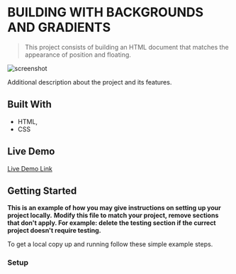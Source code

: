 # BUILDING WITH BACKGROUNDS AND GRADIENTS

> This project consists of building an HTML document that matches the appearance of position and floating.

![screenshot](../img/screenshot.png)

Additional description about the project and its features.

## Built With

- HTML,
- CSS

## Live Demo

[Live Demo Link](https://rawcdn.githack.com/ignatius22/apple-clone/2fbbb96d7a6a8a08314cb101fa12bf6e931a4d05/index.html)


## Getting Started

**This is an example of how you may give instructions on setting up your project locally.**
**Modify this file to match your project, remove sections that don't apply. For example: delete the testing section if the currect project doesn't require testing.**


To get a local copy up and running follow these simple example steps.

### Setup